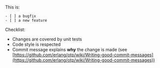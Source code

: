 This is:

```
- [ ] a bugfix
- [ ] a new feature

```

Checklist:

-   Changes are covered by unit tests
-   Code style is respected
-   Commit message explains  **why**  the change is made (see  [https://github.com/erlang/otp/wiki/Writing-good-commit-messages](https://github.com/erlang/otp/wiki/Writing-good-commit-messages))